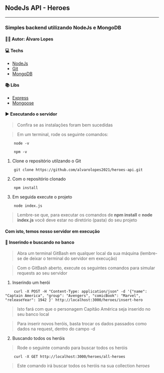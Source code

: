 ## NodeJs API - Heroes
---

### Simples backend utilizando NodeJs e MongoDB

#### 👨‍💻 Autor: Álvaro Lopes

#### 💻 Techs

* [NodeJs](https://nodejs.org/en/)
* [Git](https://git-scm.com/)
* [MongoDB](https://www.mongodb.com/try/download/community)


#### 📚 Libs

* [Express](https://expressjs.com/pt-br/)
* [Mongoose](https://mongoosejs.com/)

#### ▶	 Executando o servidor

> Confira se as instalações foram bem sucedidas

> Em um terminal, rode os seguinte comandos:

``` 
	node -v
	
	npm -v 
```

1. Clone o repositório utilzando o Git

```
	git clone https://github.com/alvarolopes2021/heroes-api.git 

```

2. Com o repositório clonado

```
	npm install
```


3. Em seguida execute o projeto

```
	node index.js
```


> Lembre-se que, para executar os comandos de  **npm install** e **node index.js** você deve estar no diretório (pasta) do seu projeto

#### Com isto, temos nosso servidor em execução

#### 🍃 Inserindo e buscando no banco

> Abra um terminal GitBash em qualquer local da sua máquina (lembre-se de deixar o terminal do servidor em execução)

> Com o GitBash aberto, execute os seguintes comandos para simular requests ao seu servidor

1. Inserindo um herói
```
	curl -X POST -H "Content-Type: application/json" -d '{"name": "Captain America", "group": "Avengers", "comicBook": "Marvel", "releaseYear": 1942 }' http://localhost:3000/heroes/insert-hero
```

> Isto fará com que o personagem Capitão América seja inserido no seu banco local

> Para inserir novos heróis, basta trocar os dados passados como dados na request, dentro do campo -d

2. Buscando todos os heróis

> Rode o seguinte comando para buscar todos os heróis

```
	curl -X GET http://localhost:3000/heroes/all-heroes
```

> Este comando irá buscar todos os heróis na sua collection *heroes*

